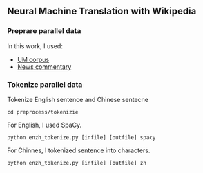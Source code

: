 ## Neural Machine Translation with Wikipedia

### Preprare parallel data

In this work, I used:

* [UM corpus](http://nlp2ct.cis.umac.mo/um-corpus/)
* [News commentary](http://data.statmt.org/news-commentary/v15)

### Tokenize parallel data

Tokenize English sentence and Chinese sentecne
```
cd preprocess/tokenizie
```

For English, I used SpaCy.
```
python enzh_tokenize.py [infile] [outfile] spacy
```

For Chinnes, I tokenized sentence into characters.
```
python enzh_tokenize.py [infile] [outfile] zh
```


